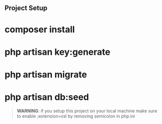 
## Project Setup

# composer install
# php artisan key:generate
# php artisan migrate
# php artisan db:seed

> **WARNING**: if you setup this project on  your local machine make sure to enable ;extension=xsl by removing semicolon in php.ini